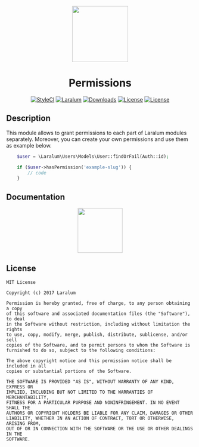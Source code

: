 <p align="center"><a href="https://laralum.com"><img height="150" src="https://avatars1.githubusercontent.com/u/22253051"></a></p>

<h1 align="center">Permissions</h1>

<p align="center">
<a href="https://styleci.io/repos/81237321"><img src="https://styleci.io/repos/81237321/shield?style=flat&branch=master" alt="StyleCI"></a>
<a href="https://github.com/laralum"><img src="https://img.shields.io/badge/Built%20For-Laralum-orange.svg" alt="Laralum"></a>
<a href="https://github.com/laralum/Permissions"><img src="https://poser.pugx.org/laralum/permissions/d/total.svg" alt="Downloads"></a>
<a href="https://github.com/Laralum/Permissions/releases"><img src="https://poser.pugx.org/laralum/permissions/v/stable.svg" alt="License"></a>
<a href="https://raw.githubusercontent.com/Laralum/Permissions/master/LICENSE"><img src="https://poser.pugx.org/laralum/permissions/license.svg" alt="License"></a>
</p>

## Description

This module allows to grant permissions to each part of Laralum modules separately. Moreover, you can create your own permissions and use them as example below.

```php
    $user = \Laralum\Users\Models\User::findOrFail(Auth::id);

    if ($user->hasPermission('example-slug')) {
        // code
    }
```

## Documentation

<p align="center">
<a href="https://laralum.com/docs/permissions"><img height="120" src="http://i.imgur.com/47WnADd.png"></a>
</p>

## License

```
MIT License

Copyright (c) 2017 Laralum

Permission is hereby granted, free of charge, to any person obtaining a copy
of this software and associated documentation files (the "Software"), to deal
in the Software without restriction, including without limitation the rights
to use, copy, modify, merge, publish, distribute, sublicense, and/or sell
copies of the Software, and to permit persons to whom the Software is
furnished to do so, subject to the following conditions:

The above copyright notice and this permission notice shall be included in all
copies or substantial portions of the Software.

THE SOFTWARE IS PROVIDED "AS IS", WITHOUT WARRANTY OF ANY KIND, EXPRESS OR
IMPLIED, INCLUDING BUT NOT LIMITED TO THE WARRANTIES OF MERCHANTABILITY,
FITNESS FOR A PARTICULAR PURPOSE AND NONINFRINGEMENT. IN NO EVENT SHALL THE
AUTHORS OR COPYRIGHT HOLDERS BE LIABLE FOR ANY CLAIM, DAMAGES OR OTHER
LIABILITY, WHETHER IN AN ACTION OF CONTRACT, TORT OR OTHERWISE, ARISING FROM,
OUT OF OR IN CONNECTION WITH THE SOFTWARE OR THE USE OR OTHER DEALINGS IN THE
SOFTWARE.
```
